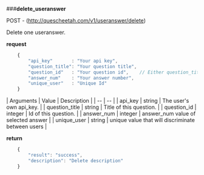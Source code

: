 ###**delete_useranswer**


POST - (http://quescheetah.com/v1/useranswer/delete)

Delete one useranswer.

**request**
```javascript
    {
        "api_key"       : "Your api key",
        "question_title": "Your question title",
        "question_id"   : "Your question id",    // Either question_title and question_id is required.
        "answer_num"    : "Your answer number",
        "unique_user"   : "Unique Id"
    }
```
| Arguments | Value | Description |
| --        | --    |
| api_key | string | The user's own api_key. |
| question_title | string | Title of this question. |
| question_id  | integer  | Id of this question. |
| answer_num | integer | answer_num value of selected answer |
| unique_user | string | unique value that will discriminate between users |


**return**
```javascript
    {
        "result": "success",
        "description": "Delete description"
    }
```